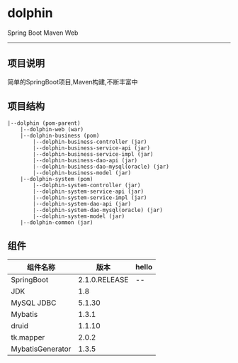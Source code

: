# dolphin
Spring Boot Maven Web

---
## 项目说明
  简单的SpringBoot项目,Maven构建,不断丰富中

## 项目结构
	|--dolphin (pom-parent)
	    |--dolphin-web (war)
		|--dolphin-business (pom)
			|--dolphin-business-controller (jar)
			|--dolphin-business-service-api (jar)
			|--dolphin-business-service-impl (jar)
			|--dolphin-business-dao-api (jar)
			|--dolphin-business-dao-mysql(oracle) (jar)  
			|--dolphin-business-model (jar)
		|--dolphin-system (pom)
			|--dolphin-system-controller (jar)
			|--dolphin-system-service-api (jar)
			|--dolphin-system-service-impl (jar)
			|--dolphin-system-dao-api (jar)
			|--dolphin-system-dao-mysql(oracle) (jar)  
			|--dolphin-system-model (jar)
		|--dolphin-common (jar)
        

## 组件
组件名称 | 版本 | hello
---- | ---- | ----
SpringBoot|2.1.0.RELEASE|--
JDK|1.8|
MySQL JDBC|5.1.30
Mybatis|1.3.1|
druid|1.1.10|
tk.mapper|2.0.2|
MybatisGenerator|1.3.5|





